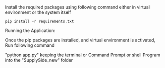Install the required packages using following command either in virtual environment or the system itself

    pip install -r requirements.txt

Running the Application:

Once the pip packages are installed, and virtual environment is activated, Run following command

"python app.py" keeping the terminal or Command Prompt or shell Program into the "SupplySide_new" folder